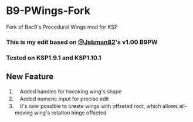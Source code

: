 # B9-PWings-Fork
Fork of Bac9's Procedural Wings mod for KSP

### This is my edit based on [@Jebman82](https://github.com/Rafterman82/B9-PWings-Fork)'s v1.00 B9PW
### Tested on KSP1.9.1 and KSP1.10.1

## New Feature ##
 1. 　Added handles for tweaking wing's shape
 2. 　Added numeric input for precise edit  
 3. 　It's now possible to create wings with offseted root, which allows all-moving wing's rotation hinge offseted
